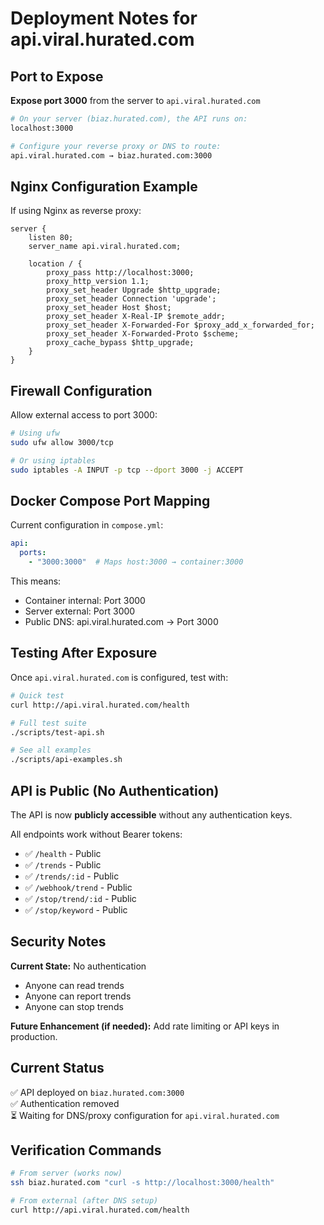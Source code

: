 # Deployment Notes for api.viral.hurated.com

## Port to Expose

**Expose port 3000** from the server to `api.viral.hurated.com`

```bash
# On your server (biaz.hurated.com), the API runs on:
localhost:3000

# Configure your reverse proxy or DNS to route:
api.viral.hurated.com → biaz.hurated.com:3000
```

## Nginx Configuration Example

If using Nginx as reverse proxy:

```nginx
server {
    listen 80;
    server_name api.viral.hurated.com;

    location / {
        proxy_pass http://localhost:3000;
        proxy_http_version 1.1;
        proxy_set_header Upgrade $http_upgrade;
        proxy_set_header Connection 'upgrade';
        proxy_set_header Host $host;
        proxy_set_header X-Real-IP $remote_addr;
        proxy_set_header X-Forwarded-For $proxy_add_x_forwarded_for;
        proxy_set_header X-Forwarded-Proto $scheme;
        proxy_cache_bypass $http_upgrade;
    }
}
```

## Firewall Configuration

Allow external access to port 3000:

```bash
# Using ufw
sudo ufw allow 3000/tcp

# Or using iptables
sudo iptables -A INPUT -p tcp --dport 3000 -j ACCEPT
```

## Docker Compose Port Mapping

Current configuration in `compose.yml`:
```yaml
api:
  ports:
    - "3000:3000"  # Maps host:3000 → container:3000
```

This means:
- Container internal: Port 3000
- Server external: Port 3000
- Public DNS: api.viral.hurated.com → Port 3000

## Testing After Exposure

Once `api.viral.hurated.com` is configured, test with:

```bash
# Quick test
curl http://api.viral.hurated.com/health

# Full test suite
./scripts/test-api.sh

# See all examples
./scripts/api-examples.sh
```

## API is Public (No Authentication)

The API is now **publicly accessible** without any authentication keys.

All endpoints work without Bearer tokens:
- ✅ `/health` - Public
- ✅ `/trends` - Public  
- ✅ `/trends/:id` - Public
- ✅ `/webhook/trend` - Public
- ✅ `/stop/trend/:id` - Public
- ✅ `/stop/keyword` - Public

## Security Notes

**Current State:** No authentication
- Anyone can read trends
- Anyone can report trends
- Anyone can stop trends

**Future Enhancement (if needed):**
Add rate limiting or API keys in production.

## Current Status

✅ API deployed on `biaz.hurated.com:3000`  
✅ Authentication removed  
⏳ Waiting for DNS/proxy configuration for `api.viral.hurated.com`  

## Verification Commands

```bash
# From server (works now)
ssh biaz.hurated.com "curl -s http://localhost:3000/health"

# From external (after DNS setup)
curl http://api.viral.hurated.com/health
```
